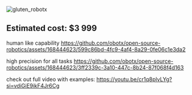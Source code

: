 
![gluten_robotx](https://github.com/obotx/open-source-robotics/assets/168444623/459bbd07-60bb-4f64-9e7e-851b94eba2c6)

## Estimated cost: $3 999

human like capability
https://github.com/obotx/open-source-robotics/assets/168444623/599c86bd-4fc9-4af4-8a29-0fe06c1e3da2

high precision for all tasks
https://github.com/obotx/open-source-robotics/assets/168444623/3ff2339c-3a10-447c-8b24-87f068f4d163

check out full video with examples:
https://youtu.be/cr1q8plvLYg?si=vdiGiE9ikF4Jr6Cg


